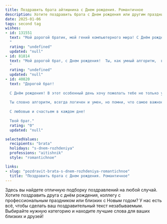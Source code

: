```yaml
---
title: Поздравить брата айтишника c Днем рождения. Романтичное
description: Хотите поздравить брата c Днем рождения или другим праздником? Наш ИИ создаст незабываемое поздравление, а вы обязательно выделитесь среди других.  
date: 2025-01-06
tags: second tag
wishes:
- id: 131551
  text: "Мой дорогой братик, мой гений компьютерного мира! С Днём рождения!  В этот день я хочу сказать тебе, что ты не просто мой брат, ты — моя гордость, моя опора, мой самый надёжный друг. Твой ум, твоя целеустремлённость, твоя способность творить чудеса в мире кода — всё это восхищает меня.  Пусть твой путь, как бесконечный поток данных, будет полон ярких событий, невероятных открытий и настоящей любви.  Я желаю тебе безграничного счастья, крепчайшего здоровья и исполнения всех самых заветных желаний!  Ты — моя звёздочка на небосклоне айти-мира, и я бесконечно люблю тебя!
  "
  rating: "undefined"
  updated: "null"
- id: 81814
  text: "Мой дорогой брат, с Днем рождения!  Ты, как умный алгоритм,  всегда находишь решение  любой проблемы, покоряешь  виртуальные вершины  и создаешь  мир прекраснее  с каждым новым проектом.  Пусть твоя жизнь  будет  яркой  и полной  красок  как  твой  код, а любовь  окружает тебя,  как  бесконечный  цикл.
  "
  rating: "undefined"
  updated: "null"
- id: 40820
  text: "Дорогой брат!
  
  С Днём рождения! В этот особенный день хочу пожелать тебе не только успешной работы в мире технологий, но и настоящей гармонии в жизни. Пусть каждый код, который ты пишешь, будет не просто строками, а истинным произведением искусства, а каждый проект приносит не только профессиональные успехи, но и радость.
  
  Ты словно алгоритм, всегда логичен и умен, но помни, что самое важное – это уметь чувствовать, любить и быть счастливым. Пусть каждый новый жизненный этап будет для тебя как успешный релиз: полным вдохновения, поддержки и море ярких эмоций.
  
  С любовью и счастьем в каждом дне!
  
  Твой брат."
  rating: "0"
  updated: "null"

selectedValues:
  recipients: "brata"
  holidays: "s-dnem-rozhdeniya"
  professions: "aitishnik"
  style: "romantichnoe"

links:
- slug: "pozdravit-brata-s-dnem-rozhdeniya-romantichnoe"
  title: "Поздравить брата c Днем рождения. Романтичное"
---
```


Здесь вы найдете отличную подборку поздравлений на любой случай. 
Хотите поздравить друга с днём рождения, коллегу с профессиональным праздником или близких с Новым годом? У нас есть всё, чтобы сделать ваш поздравительный текст незабываемым. Выбирайте нужную категорию и находите лучшие слова для ваших близких и друзей!
